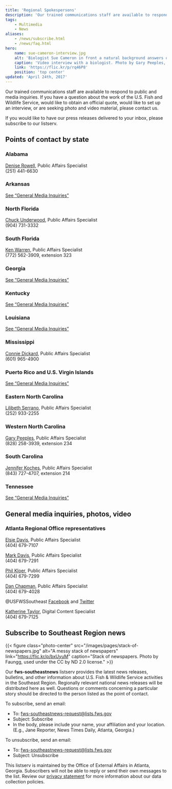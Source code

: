 ```yaml
---
title: 'Regional Spokespersons'
description: 'Our trained communications staff are available to respond to public and media inquiries. If you have a question about the work of the U.S. Fish and Wildlife Service, would like to obtain an official quote, would like to set up an interview, or are seeking photo and video material, please contact us.'
tags:
    - Multimedia
    - News
aliases:
    - /news/subscribe.html
    - /news/faq.html
hero:
    name: sue-cameron-interview.jpg
    alt: 'Biologist Sue Cameron in front a natural background answers questions on camera'
    caption: 'Video interview with a biologist. Photo by Gary Peeples, USFWS.'
    link: 'https://flic.kr/p/rq46P8'
    position: 'top center'
updated: 'April 24th, 2017'
---
```


Our trained communications staff are available to respond to public and media inquiries. If you have a question about the work of the U.S. Fish and Wildlife Service, would like to obtain an official quote, would like to set up an interview, or are seeking photo and video material, please contact us.

If you would like to have our press releases delivered to your inbox, please subscribe to our listserv.

## Points of contact by state

### Alabama

[Denise Rowell](mailto:denise_rowell@fws.gov), Public Affairs Specialist <br>
(251) 441-6630

### Arkansas

<a href="#general-media-inquiries-photos-video">See “General Media Inquiries”</a>

### North Florida

[Chuck Underwood](mailto:chuck_underwood@fws.gov), Public Affairs Specialist <br>
(904) 731-3332

### South Florida

[Ken Warren](mailto:ken_warren@fws.gov), Public Affairs Specialist <br>
(772) 562-3909, extension 323

### Georgia

<a href="#general-media-inquiries-photos-video">See “General Media Inquiries”</a>

### Kentucky

<a href="#general-media-inquiries-photos-video">See “General Media Inquiries”</a>

### Louisiana

<a href="#general-media-inquiries-photos-video">See “General Media Inquiries”</a>

### Mississippi

[Connie Dickard](mailto:connie_dickard@fws.gov), Public Affairs Specialist <br>
(601) 965-4900

### Puerto Rico and U.S. Virgin Islands

<a href="#general-media-inquiries-photos-video">See “General Media Inquiries”</a>

### Eastern North Carolina

[Lilibeth Serrano](mailto:lilibeth_serrano@fws.gov), Public Affairs Specialist <br>
(252) 933-2255

### Western North Carolina
[Gary Peeples](mailto:gary_peeples@fws.gov), Public Affairs Specialist <br>
(828) 258-3939, extension 234

### South Carolina

[Jennifer Koches](mailto:jennifer_koches@fws.gov), Public Affairs Specialist <br>
(843) 727-4707, extension 214

### Tennessee

<a href="#general-media-inquiries-photos-video">See “General Media Inquiries”</a>

## General media inquiries, photos, video

### Atlanta Regional Office representatives

[Elsie Davis](mailto:elsie_davis@fws.gov), Public Affairs Specialist <br>
(404) 679-7107

[Mark Davis](mailto:mark_r_davis@fws.gov), Public Affairs Specialist <br>
(404) 679-7291

[Phil Kloer](mailto:philip_kloer@fws.gov), Public Affairs Specialist <br>
(404) 679-7299

[Dan Chapman](mailto:daniel_chapman@fws.gov), Public Affairs Specialist <br>
(404) 679-4028

@USFWSSoutheast [Facebook](https://facebook.com/usfwssoutheast) and [Twitter](https://twitter.com/usfwssoutheast)

[Katherine Taylor](mailto:katherine_taylor@fws.gov), Digital Content Specialist <br>
(404) 679-7125

## Subscribe to Southeast Region news

{{< figure class="photo-center" src="/images/pages/stack-of-newspapers.jpg" alt="A messy stack of newspapers" link="https://flic.kr/p/bxUyuM" caption="Stack of newspapers. Photo by Faungg, used under the CC by ND 2.0 license." >}}

Our **fws-southeastnews** listserv provides the latest news releases, bulletins, and other information about U.S. Fish & Wildlife Service activities in the Southeast Region. Regionally relevant national news releases will be distributed here as well. Questions or comments concerning a particular story should be directed to the person listed as the point of contact.

To subscribe, send an email:

- To: [fws-southeastnews-request@lists.fws.gov](mailto:fws-southeastnews-request@lists.fws.gov?subject=Subscribe)
- Subject: Subscribe
- In the body, please include your name, your affiliation and your location. (E.g., Jane Reporter, News Times Daily, Atlanta, Georgia.)

To unsubscribe, send an email:

- To: [fws-southeastnews-request@lists.fws.gov](mailto:fws-southeastnews-request@lists.fws.gov?subject=Unsubscribe)
- Subject: Unsubscribe

This listserv is maintained by the Office of External Affairs in Atlanta, Georgia. Subscribers will not be able to reply or send their own messages to the list. Review our [privacy statement](http://www.fws.gov/help/policies.html) for more information about our data collection policies.
